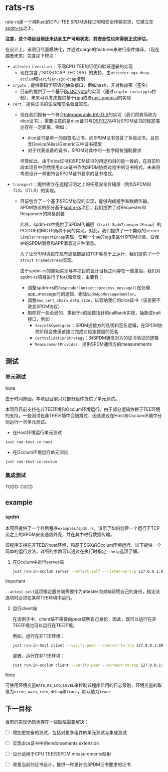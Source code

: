 # rats-rs

rats-rs是一个纯Rust的CPU-TEE SPDM远程证明和安全传输实现，它建立在[spdm-rs](https://github.com/ccc-spdm-tools/spdm-rs)之上。

**注意，这个项目目前还未达到生产可用状态，其安全性也未得到正式评估。**

在设计上，该项目尽量模块化，并通过cargo的features来进行条件编译，（现在或者未来）包含如下模块：
- `attester` / `verifier`：不同CPU TEE的证明和验证逻辑的实现
    - 现在包含了SGX-DCAP（ECDSA）的支持，由`attester-sgx-dcap-occlum`和`verifier-sgx-dcap`控制
- `crypto`：提供密码学原语的抽象接口，例如hash、非对称加密（签名）
    - 目前的提供了一个基于[RustCrypto](https://github.com/RustCrypto)的实现（通过`crypto-rustcrypto`控制），未来可以考虑提供基于[ring](https://github.com/briansmith/ring)或者[rust-openssl](https://github.com/sfackler/rust-openssl)的实现
- `cert`：提供证书的生成和签名验证实现。
    - 现在我们拥有一个符合[Interoperable RA-TLS](https://github.com/CCC-Attestation/interoperable-ra-tls)的实现（我们将其简称为dice证书），需要注意的是dice证书与[DSP0274](https://www.dmtf.org/dsp/DSP0274)中对SPDM证书的规定描述存在一定距离，例如：
        - dice证书是单一的自签名证书，而SPDM证书包含了多级证书，且包含Device/Alias/Generic三种证书模型
        - 对于代表设备的证书，SPDM对其中的一些字段有强制要求
        
        尽管如此，由于dice证书和SPDM证书的用途和目的是一致的，在目前阶段本项目中仍然使用dice证书作为SPDM协商过程中的证书格式，未来将考虑设计一种更符合SPDM证书要求的证书格式。
- `transport`：提供建立在远程证明之上的任意安全传输层（例如SPDM和TLS、DTLS）的实现。
    - 目前包含了一个基于SPDM协议的实现，能够完成握手和数据传输。    
        SPDM协议的部分基于[spdm-rs](https://github.com/ccc-spdm-tools/spdm-rs)项目，我们提供了对Requester和Responder的简易封装

        此外，spdm-rs中提供了SPDM传输层（`trait SpdmTransportEncap`）的PCIDOE和MCTP两种不同的实现。对此，我们提供了一个类似的`struct SimpleTransportEncap`实现，使用一个`u8`的tag来区分SPDM消息、受保护的SPDM消息和APP消息这三种消息。
        
        为了让SPDM协议在现有通信链路如TCP等基于上运行，我们提供了一个`struct FramedStream`实现。

        由于spdm-rs的原始实现与本项目的设计目标之间存在一些差距，我们对spdm-rs项目进行了fork和修改，主要有：
        - 调整spdm-rs的`ResponderContext::process_message()`在处理app_message时的逻辑，剔除`SpdmAppMessageHandler`。
        - 调整`max_cert_chain_data_size`，以容纳我们的dice证书（该变更不改变SPDM协议）
        - 剔除将一些全局的、类似于c的函数指针的callback实现，抽象成trait接口，例如：
            - `SecretAsymSigner`：SPDM通信方的私钥和签名逻辑，在SPDM协商阶段会使用该接口完成对给定数据的签名
            - `CertValidationStrategy`：对SPDM通信对方的证书验证的逻辑
            - `MeasurementProvider`：提供SPDM通信方的measurements

## 测试

### 单元测试

> [!NOTE]  
> 由于时间原因，本项目目前只对部分组件提供了单元测试。

本项目目前支持在非TEE环境和Occlum环境运行。由于部分逻辑依赖于TEE环境的支持，一些测试在非TEE环境中会被跳过，因此建议在Host和Occlum环境中分别运行一次单元测试。

- 在Host环境运行单元测试

```sh
just run-test-in-host
```

- 在Occlum环境运行单元测试

```sh
just run-test-in-occlum
```

### 集成测试

TODO: CI/CD

## example

### spdm

本项目提供了一个样例程序`examples/spdm.rs`，演示了如何创建一个运行于TCP流之上的SPDM安全通信外壳，并在其中进行数据传输。

该程序支持在非TEE的host环境，和基于SGX的Occlum环境运行。以下提供一个简单的运行方法，详细的参数可以通过在执行时指定`--help`选项了解。

1. 在Occlum中运行server端

    ```sh
    just run-in-occlum server --attest-self --listen-on-tcp 127.0.0.1:8080
    ```
> [!IMPORTANT]  
> `--attest-self`选项指定服务端需要作为attester向对端证明自己的身份，指定该选项时必须在某种TEE环境中运行。

2. 运行client端

    在该例子中，client端不需要向peer证明自己身份，因此，既可以运行在非TEE环境也可以运行在TEE环境。

    例如，运行在非TEE环境：
    ```sh
    just run-in-host client --verify-peer --connect-to-tcp 127.0.0.1:8080
    ```

    或者，运行在非TEE环境：
    ```sh
    just run-in-occlum client --verify-peer --connect-to-tcp 127.0.0.1:8080
    ```

> [!NOTE]
> 可使用环境变量`RATS_RS_LOG_LEVEL`来控制该程序启用的日志级别，环境变量的取值为`error`, `warn`, `info`, `debug`和`trace`，默认值为`trace`


## 下一目标

当前的实现仍然也存在一些缺陷需要解决：

- [ ] 增加更完备的测试，包括对更多组件的单元测试与集成测试
- [ ] 实现dice证书中的endorsements extension
- [ ] 设计适用于CPU TEE的SPDM measurements映射
- [ ] 改善当前的证书设计，提供一种更符合SPDM证书要求的证书

